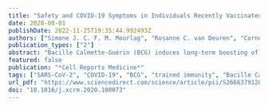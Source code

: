 ```yaml
---
title: "Safety and COVID-19 Symptoms in Individuals Recently Vaccinated with BCG: a Retrospective Cohort Study"
date: 2020-08-01
publishDate: 2022-11-25T19:35:44.992493Z
authors: ["Simone J. C. F. M. Moorlag", "Rosanne C. van Deuren", "Cornelis H. van Werkhoven", "Martin Jaeger", "Priya Debisarun", "Esther Taks", "Vera P. Mourits", "Valerie A. C. M. Koeken", "L. Charlotte J. de Bree", "Thijs ten Doesschate", "Maartje C. Cleophas", "Sanne Smeekens", "Marije Oosting", "Frank L. van de Veerdonk", "Leo A. B. Joosten", "Jaap ten Oever", "Jos W. M. van der Meer", "Nigel Curtis", "Peter Aaby", "Christine Stabell-Benn", "Evangelos J. Giamarellos-Bourboulis", "Marc Bonten", "Reinout van Crevel", "Mihai G. Netea"]
publication_types: ["2"]
abstract: "Bacille Calmette-Guérin (BCG) induces long-term boosting of innate immunity, termed trained immunity, and decreases susceptibility to respiratory tract infections. BCG vaccination trials for reducing SARS-CoV-2 infection are underway, but concerns have been raised regarding the potential harm of strong innate immune responses. To investigate the safety of BCG vaccination, we retrospectively assessed coronavirus disease 2019 (COVID-19) and related symptoms in three cohorts of healthy volunteers who either received BCG in the last 5 years or did not. BCG vaccination is not associated with increased incidence of symptoms during the COVID-19 outbreak in the Netherlands. Our data suggest that BCG vaccination might be associated with a decrease in the incidence of sickness during the COVID-19 pandemic (adjusted odds ratio [AOR] 0.58, p textless 0.05), and lower incidence of extreme fatigue. In conclusion, recent BCG vaccination is safe, and large randomized trials are needed to reveal if BCG reduces the incidence and/or severity of SARS-CoV-2 infection."
featured: false
publication: "*Cell Reports Medicine*"
tags: ["SARS-CoV-2", "COVID-19", "BCG", "trained immunity", "Bacille Calmette-Guérin", "non-specific effects", "off-target effects"]
url_pdf: "https://www.sciencedirect.com/science/article/pii/S2666379120300938"
doi: "10.1016/j.xcrm.2020.100073"
---
```


